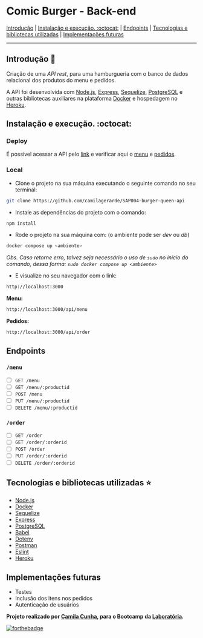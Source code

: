 # Comic Burger - Back-end

[Introdução](#introdução-hamburger) | [Instalação e execução. :octocat:](#instalação-e-execução-octocat) | [Endpoints](#endpoints) | [Tecnologias e bibliotecas utilizadas](#tecnologias-e-bibliotecas-utilizadas-star) | [Implementações futuras](#implementações-futuras)

---

## Introdução :hamburger:

Criação de uma _API rest_, para uma hamburgueria com o banco de dados relacional dos produtos do menu e pedidos.

A API foi desenvolvida com [Node.js](https://nodejs.org/), [Express](https://expressjs.com/), [Sequelize](https://sequelize.org), [PostgreSQL](https://www.postgresql.org/docs/) e outras bibliotecas auxiliares na plataforma [Docker](https://www.docker.com/) e hospedagem no [Heroku](https://www.heroku.com/home).

## Instalação e execução. :octocat:

### Deploy

É possível acessar a API pelo [link](https://api-comic-burger.herokuapp.com/) e verificar aqui o [menu](https://api-comic-burger.herokuapp.com/api/menu) e [pedidos](https://api-comic-burger.herokuapp.com/api/order).

### Local

- Clone o projeto na sua máquina executando o seguinte comando no seu terminal:

```sh
git clone https://github.com/camilagerarde/SAP004-burger-queen-api
```

- Instale as dependências do projeto com o comando:

```sh
npm install
```

- Rode o projeto na sua máquina com: (o ambiente pode ser _dev_ ou _db_)

```sh
docker compose up <ambiente>
```

_Obs. Caso retorne erro, talvez seja necessário o uso de `sudo` no início do comando, dessa forma: `sudo docker compose up <ambiente>`_

- E visualize no seu navegador com o link:

```sh
http://localhost:3000
```

**Menu:**

```sh
http://localhost:3000/api/menu
```

**Pedidos:**

```sh
http://localhost:3000/api/order
```

## Endpoints

### `/menu`

- [ ] `GET /menu`
- [ ] `GET /menu/:productid`
- [ ] `POST /menu`
- [ ] `PUT /menu/:productid`
- [ ] `DELETE /menu/:productid`

### `/order`

- [ ] `GET /order`
- [ ] `GET /order/:orderid`
- [ ] `POST /order`
- [ ] `PUT /order/:orderid`
- [ ] `DELETE /order/:orderid`

## Tecnologias e bibliotecas utilizadas :star:

- [Node.js](https://nodejs.org/)
- [Docker](https://www.docker.com/)
- [Sequelize](https://sequelize.org)
- [Express](https://expressjs.com/)
- [PostgreSQL](https://www.postgresql.org/docs/)
- [Babel](https://babeljs.io/)
- [Dotenv](https://www.npmjs.com/package/dotenv)
- [Postman](https://www.getpostman.com)
- [Eslint](https://www.npmjs.com/package/eslint-plugin-react)
- [Heroku](https://www.heroku.com/home)

## Implementações futuras

- Testes
- Inclusão dos itens nos pedidos
- Autenticação de usuários

**Projeto realizado por [Camila Cunha](https://github.com/camilagerarde), para o Bootcamp da [Laboratória](https://github.com/Laboratoria).**

[![forthebadge](https://forthebadge.com/images/badges/built-with-love.svg)](https://forthebadge.com)
